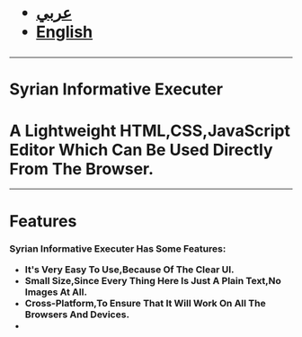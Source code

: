 <h1>
<ul>
<li><a href="#ar">عربي</a><br></li>
<li><a href="#en">English</a></li>
</ul>
</h1>
<hr>
<h1 id="en">Syrian Informative Executer</h1>
<h1>
A Lightweight HTML,CSS,JavaScript Editor Which Can Be Used Directly From The Browser.<br>
</h1>
<hr>
<h1>Features</h1>
<h3>
Syrian Informative Executer Has Some Features:<br>
<ul>
<li>It's Very Easy To Use,Because Of The Clear UI.</li>
<li>Small Size,Since Every Thing Here Is Just A Plain Text,No Images At All.</li>
<li>Cross-Platform,To Ensure That It Will Work On All The Browsers And Devices.</li>
<li></li>
</ul>
</h3>
